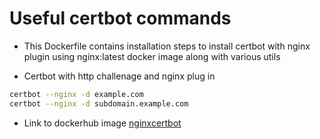 # Useful certbot commands
- This Dockerfile contains installation steps to install certbot with nginx plugin using nginx:latest docker image along with various utils
  
- Certbot with http challenage and nginx plug in
```bash
certbot --nginx -d example.com
certbot --nginx -d subdomain.example.com
```
- Link to dockerhub image
  [nginxcertbot](https://hub.docker.com/r/dhananjay1992/nginxcertbot)